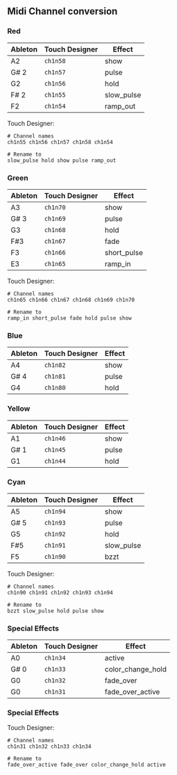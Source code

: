 ## Midi Channel conversion

### Red

| Ableton | Touch Designer | Effect     |
| ------- | -------------- | ---------- |
| A2      | `ch1n58`       | show       |
| G\# 2   | `ch1n57`       | pulse      |
| G2      | `ch1n56`       | hold       |
| F\# 2   | `ch1n55`       | slow_pulse |
| F2      | `ch1n54`       | ramp_out   |

Touch Designer:
```
# Channel names
ch1n55 ch1n56 ch1n57 ch1n58 ch1n54

# Rename to
slow_pulse hold show pulse ramp_out
```

### Green

| Ableton | Touch Designer | Effect      |
| ------- | -------------- | ----------- |
| A3      | `ch1n70`       | show        |
| G\# 3   | `ch1n69`       | pulse       |
| G3      | `ch1n68`       | hold        |
| F\#3    | `ch1n67`       | fade        |
| F3      | `ch1n66`       | short_pulse |
| E3      | `ch1n65`       | ramp_in     |

Touch Designer:
```
# Channel names
ch1n65 ch1n66 ch1n67 ch1n68 ch1n69 ch1n70 

# Rename to
ramp_in short_pulse fade hold pulse show 
```

### Blue

| Ableton | Touch Designer | Effect |
| ------- | -------------- | ------ |
| A4      | `ch1n82`       | show   |
| G\# 4   | `ch1n81`       | pulse  |
| G4      | `ch1n80`       | hold   |

### Yellow

| Ableton | Touch Designer | Effect |
| ------- | -------------- | ------ |
| A1      | `ch1n46`       | show   |
| G\# 1   | `ch1n45`       | pulse  |
| G1      | `ch1n44`       | hold   |

### Cyan

| Ableton | Touch Designer | Effect     |
| ------- | -------------- | ---------- |
| A5      | `ch1n94`       | show       |
| G\# 5   | `ch1n93`       | pulse      |
| G5      | `ch1n92`       | hold       |
| F\#5    | `ch1n91`       | slow_pulse |
| F5      | `ch1n90`       | bzzt       |


Touch Designer:
```
# Channel names
ch1n90 ch1n91 ch1n92 ch1n93 ch1n94 

# Rename to
bzzt slow_pulse hold pulse show       
```

### Special Effects

| Ableton | Touch Designer | Effect            |
| ------- | -------------- | ----------------- |
| A0      | `ch1n34`       | active            |
| G\# 0   | `ch1n33`       | color_change_hold |
| G0      | `ch1n32`       | fade_over         |
| G0      | `ch1n31`       | fade_over_active  |

### Special Effects


Touch Designer:
```
# Channel names
ch1n31 ch1n32 ch1n33 ch1n34 

# Rename to
fade_over_active fade_over color_change_hold active
```
